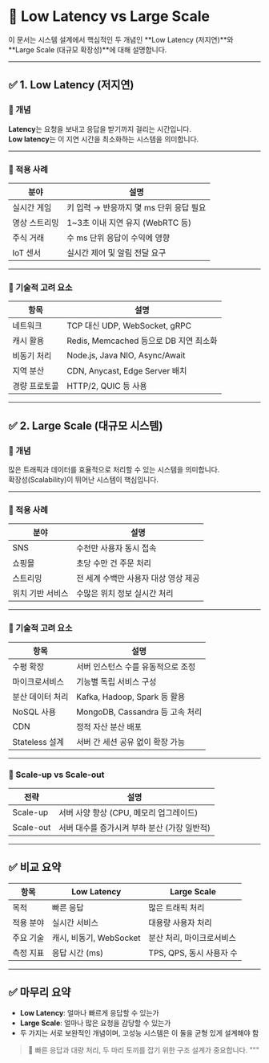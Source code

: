 # 📘 Low Latency vs Large Scale

이 문서는 시스템 설계에서 핵심적인 두 개념인 **Low Latency (저지연)**와 **Large Scale (대규모 확장성)**에 대해 설명합니다.

---

## ✅ 1. Low Latency (저지연)

### 🔹 개념
**Latency**는 요청을 보내고 응답을 받기까지 걸리는 시간입니다.  
**Low latency**는 이 지연 시간을 최소화하는 시스템을 의미합니다.

---

### 🔹 적용 사례

| 분야 | 설명 |
|------|------|
| 실시간 게임 | 키 입력 → 반응까지 몇 ms 단위 응답 필요 |
| 영상 스트리밍 | 1~3초 이내 지연 유지 (WebRTC 등) |
| 주식 거래 | 수 ms 단위 응답이 수익에 영향 |
| IoT 센서 | 실시간 제어 및 알림 전달 요구 |

---

### 🔹 기술적 고려 요소

| 항목 | 설명 |
|------|------|
| 네트워크 | TCP 대신 UDP, WebSocket, gRPC |
| 캐시 활용 | Redis, Memcached 등으로 DB 지연 최소화 |
| 비동기 처리 | Node.js, Java NIO, Async/Await |
| 지역 분산 | CDN, Anycast, Edge Server 배치 |
| 경량 프로토콜 | HTTP/2, QUIC 등 사용 |

---

## ✅ 2. Large Scale (대규모 시스템)

### 🔹 개념
많은 트래픽과 데이터를 효율적으로 처리할 수 있는 시스템을 의미합니다.  
확장성(Scalability)이 뛰어난 시스템이 핵심입니다.

---

### 🔹 적용 사례

| 분야 | 설명 |
|------|------|
| SNS | 수천만 사용자 동시 접속 |
| 쇼핑몰 | 초당 수만 건 주문 처리 |
| 스트리밍 | 전 세계 수백만 사용자 대상 영상 제공 |
| 위치 기반 서비스 | 수많은 위치 정보 실시간 처리 |

---

### 🔹 기술적 고려 요소

| 항목 | 설명 |
|------|------|
| 수평 확장 | 서버 인스턴스 수를 유동적으로 조정 |
| 마이크로서비스 | 기능별 독립 서비스 구성 |
| 분산 데이터 처리 | Kafka, Hadoop, Spark 등 활용 |
| NoSQL 사용 | MongoDB, Cassandra 등 고속 처리 |
| CDN | 정적 자산 분산 배포 |
| Stateless 설계 | 서버 간 세션 공유 없이 확장 가능 |

---

### 🔹 Scale-up vs Scale-out

| 전략 | 설명 |
|------|------|
| Scale-up | 서버 사양 향상 (CPU, 메모리 업그레이드) |
| Scale-out | 서버 대수를 증가시켜 부하 분산 (가장 일반적) |

---

## ✅ 비교 요약

| 항목 | Low Latency | Large Scale |
|------|-------------|--------------|
| 목적 | 빠른 응답 | 많은 트래픽 처리 |
| 적용 분야 | 실시간 서비스 | 대용량 사용자 처리 |
| 주요 기술 | 캐시, 비동기, WebSocket | 분산 처리, 마이크로서비스 |
| 측정 지표 | 응답 시간 (ms) | TPS, QPS, 동시 사용자 수 |

---

## ✅ 마무리 요약

- **Low Latency**: 얼마나 빠르게 응답할 수 있는가
- **Large Scale**: 얼마나 많은 요청을 감당할 수 있는가
- 두 가지는 서로 보완적인 개념이며, 고성능 시스템은 이 둘을 균형 있게 설계해야 함

> 🎯 빠른 응답과 대량 처리, 두 마리 토끼를 잡기 위한 구조 설계가 중요합니다.
"""